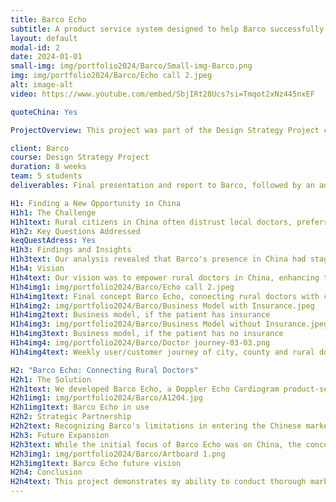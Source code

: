 ```yaml
---
title: Barco Echo
subtitle: A product service system designed to help Barco successfully enter the Chinese market
layout: default
modal-id: 2
date: 2024-01-01
small-img: img/portfolio2024/Barco/Small-img-Barco.png
img: img/portfolio2024/Barco/Echo call 2.jpeg
alt: image-alt
video: https://www.youtube.com/embed/SbjIRt28Ucs?si=Tmqot2xNz445nxEF

quoteChina: Yes

ProjectOverview: This project was part of the Design Strategy Project course during my master's program, aimed at designing a new product/service for Barco, a leader in medical imaging technology. The objective was to explore and develop a strategy to improve healthcare in rural China by leveraging Barco's existing strengths.

client: Barco
course: Design Strategy Project
duration: 8 weeks
team: 5 students
deliverables: Final presentation and report to Barco, followed by an additional presentation to another branch of the company

H1: Finding a New Opportunity in China
H1h1: The Challenge
H1h1text: Rural citizens in China often distrust local doctors, preferring to travel long distances to cities for medical treatment, even at significant financial cost. Barco, with its expertise in medical devices, presented an opportunity to bridge this gap by making healthcare more accessible and equitable for rural populations.
H1h2: Key Questions Addressed
keqQuestAdress: Yes
H1h3: Findings and Insights
H1h3text: Our analysis revealed that Barco's presence in China had stagnated over the past five years, highlighting the need to rethink its market approach. Through extensive desk research and interviews, we identified a significant gap in medical infrastructure in rural China, providing a clear direction for our design process.
H1h4: Vision
H1h4text: Our vision was to empower rural doctors in China, enhancing their ability to diagnose and treat patients effectively. By doing so, these doctors could act as the first line of defense, reducing the need for costly and time-consuming trips to urban centers. The solution envisioned was a network of rural doctors equipped with advanced diagnostic tools provided by Barco, allowing them to collaborate remotely with city doctors. In the next figures, it is shown how Barco would intervene in the new situation.
H1h4img1: img/portfolio2024/Barco/Echo call 2.jpeg
H1h4img1text: Final concept Barco Echo, connecting rural doctors with city doctors
H1h4img2: img/portfolio2024/Barco/Business Model with Insurance.jpeg
H1h4img2text: Business model, if the patient has insurance
H1h4img3: img/portfolio2024/Barco/Business Model without Insurance.jpeg
H1h4img3text: Business model, if the patient has no insurance
H1h4img4: img/portfolio2024/Barco/Doctor journey-03-03.png
H1h4img4text: Weekly user/customer journey of city, county and rural doctors with Barco intervention

H2: "Barco Echo: Connecting Rural Doctors"
H2h1: The Solution
H2h1text: We developed Barco Echo, a Doppler Echo Cardiogram product-service system tailored to the needs of rural healthcare providers in China. This system enables rural doctors to communicate seamlessly with their counterparts in urban hospitals, leveraging Barco's cutting-edge imaging technology. A video has been made to show the PSS in use, shown at the top of the page
H2h1img1: img/portfolio2024/Barco/A1204.jpg
H2h1img1text: Barco Echo in use
H2h2: Strategic Partnership
H2h2text: Recognizing Barco's limitations in entering the Chinese market alone, we proposed a partnership with SonoScape, a Chinese company specializing in echocardiogram machines for urban hospitals. This collaboration would enable both companies to expand their market reach, bringing advanced medical care to underserved rural communities.
H2h3: Future Expansion
H2h3text: While the initial focus of Barco Echo was on China, the concept has broader applications in other rural areas worldwide, such as Russia and Africa. To support this global vision, we developed a roadmap outlining the long-term strategy for scaling the product-service system beyond China.
H2h3img1: img/portfolio2024/Barco/Artboard 1.png
H2h3img1text: Barco Echo future vision
H2h4: Conclusion
H2h4text: This project demonstrates my ability to conduct thorough market analysis, collaborate effectively within a team, and develop innovative solutions that address real-world challenges. It also showcases my strategic thinking in identifying and leveraging partnerships to maximize impact.  In the end, the client wanted us to continue with the project and offered two internships to our Chinese colleagues.
---
```

